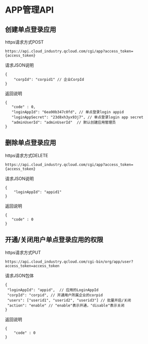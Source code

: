 # APP管理API

## 创建单点登录应用

https请求方式POST

```
https://api.cloud_industry.qcloud.com/cgi/app?access_token={access_token}
```

请求JSON说明

```
{
    "corpId": "corpid1" // 企业CorpId
}
```

返回说明

```
{
   "code" : 0,
   "loginAppId": "6ea90b347c0fd", // 单点登录login appid
   "loginAppSecret": "23d8xh3yx93j7", // 单点登录login app secret
   "adminUserId": "adminUserId"  // 默认创建应用管理员
}
```

## 删除单点登录应用

https请求方式DELETE

```
https://api.cloud_industry.qcloud.com/cgi/app?access_token={access_token}
```

请求JSON说明

```
{
    "loginAppId": "appid1" 
}
```

返回说明

```
{
   "code" : 0
}
```


## 开通/关闭用户单点登录应用的权限

https请求方式PUT

```
https://api.cloud_industry.qcloud.com/cgi-bin/org/app/user?access_token=access_token
```


请求JSON包体

```
{
 "loginAppId": "appid",  // 应用的LoginAppId
 "corpId": "corpid", // 开通用户所属企业的corpid
 "users": ["userid1", "userid2", "userid3"] // 批量开启/关闭
 "action": "enable" // "enable"表示开通，"disable"表示关闭
}
```

返回说明

```
{
    "code" : 0
}
```